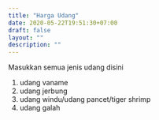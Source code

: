 ```yaml
---
title: "Harga Udang"
date: 2020-05-22T19:51:30+07:00
draft: false
layout: ""
description: ""
---
```


Masukkan semua jenis udang disini
1. udang vaname
2. udang jerbung
3. udang windu/udang pancet/tiger shrimp
4. udang galah